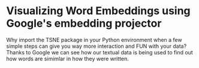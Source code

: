 # Visualizing Word Embeddings using Google's embedding projector
Why import the TSNE package in your Python environment when a few simple steps can give you way more interaction and FUN with your data? Thanks to Google we can see how our textual data is being used to find out how words are simimlar in how they were written. 
